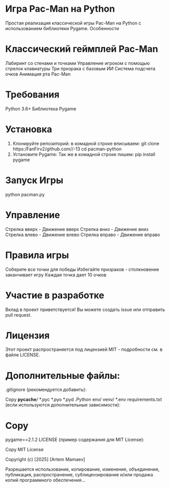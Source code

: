 # Игра Pac-Man на Python
Простая реализация классической игры Pac-Man на Python с использованием библиотеки Pygame.
Особенности
# Классический геймплей Pac-Man
Лабиринт со стенами и точками
Управление игроком с помощью стрелок клавиатуры
Три призрака с базовым ИИ
Система подсчета очков
Анимация рта Pac-Man
# Требования
Python 3.6+
Библиотека Pygame

# Установка
1. Клонируйте репозиторий:
   в комадной строке вписываем:
   git clone https:/FanFirv2/github.com//-13
   cd pacman-python
2. Установите Pygame:
   Так же в комадной строке пишем:
   pip install pygame

# Запуск Игры
  python pacman.py
  
# Управление
  Стрелка вверх - Движение вверх
  Стрелка вниз - Движение вниз
  Стрелка влево - Движение влево
  Стрелка вправо - Движение вправо  
# Правила игры
  Соберите все точки для победы
  Избегайте призраков - столкновение заканчивает игру
  Каждая точка дает 10 очков
  
# Участие в разработке
Вклад в проект приветствуется! Вы можете создать issue или отправить pull request.

# Лицензия
Этот проект распространяется под лицензией MIT - подробности см. в файле LICENSE.

# Дополнительные файлы:
.gitignore (рекомендуется добавить):

Copy
__pycache__/
*.pyc
*.pyo
*.pyd
.Python
env/
venv/
*.env
requirements.txt (если используются дополнительные зависимости):

# Copy
pygame==2.1.2
LICENSE (пример содержания для MIT License):

Copy
MIT License

Copyright (c) [2025] [Artem Mamaev]

Разрешается использование, копирование, изменение, объединение, публикация, распространение, сублицензирование и/или продажа копий программного обеспечения...

